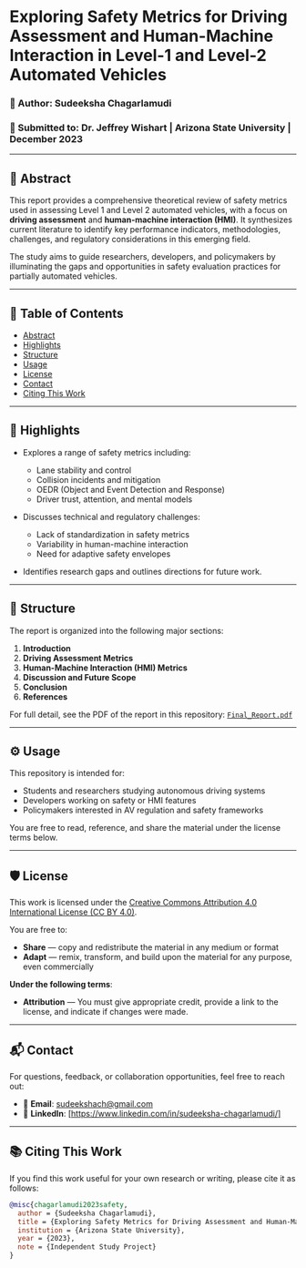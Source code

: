 # Exploring Safety Metrics for Driving Assessment and Human-Machine Interaction in Level-1 and Level-2 Automated Vehicles

### 📘 Author: Sudeeksha Chagarlamudi  
### 📅 Submitted to: Dr. Jeffrey Wishart | Arizona State University | December 2023

---

## 📄 Abstract

This report provides a comprehensive theoretical review of safety metrics used in assessing Level 1 and Level 2 automated vehicles, with a focus on **driving assessment** and **human-machine interaction (HMI)**. It synthesizes current literature to identify key performance indicators, methodologies, challenges, and regulatory considerations in this emerging field.

The study aims to guide researchers, developers, and policymakers by illuminating the gaps and opportunities in safety evaluation practices for partially automated vehicles.

---

## 📑 Table of Contents

- [Abstract](#abstract)
- [Highlights](#highlights)
- [Structure](#structure)
- [Usage](#usage)
- [License](#license)
- [Contact](#contact)
- [Citing This Work](#citing-this-work)

---

## 🌟 Highlights

- Explores a range of safety metrics including:
  - Lane stability and control
  - Collision incidents and mitigation
  - OEDR (Object and Event Detection and Response)
  - Driver trust, attention, and mental models

- Discusses technical and regulatory challenges:
  - Lack of standardization in safety metrics
  - Variability in human-machine interaction
  - Need for adaptive safety envelopes

- Identifies research gaps and outlines directions for future work.

---

## 🧱 Structure

The report is organized into the following major sections:

1. **Introduction**
2. **Driving Assessment Metrics**
3. **Human-Machine Interaction (HMI) Metrics**
4. **Discussion and Future Scope**
5. **Conclusion**
6. **References**

For full detail, see the PDF of the report in this repository: [`Final_Report.pdf`](./Final_Report.pdf)

---

## ⚙️ Usage

This repository is intended for:
- Students and researchers studying autonomous driving systems
- Developers working on safety or HMI features
- Policymakers interested in AV regulation and safety frameworks

You are free to read, reference, and share the material under the license terms below.

---



## 🛡️ License

This work is licensed under the [Creative Commons Attribution 4.0 International License (CC BY 4.0)](https://creativecommons.org/licenses/by/4.0/).

You are free to:

- **Share** — copy and redistribute the material in any medium or format  
- **Adapt** — remix, transform, and build upon the material for any purpose, even commercially  

**Under the following terms**:
- **Attribution** — You must give appropriate credit, provide a link to the license, and indicate if changes were made.

---

## 📬 Contact

For questions, feedback, or collaboration opportunities, feel free to reach out:

- 📧 **Email**: sudeekshach@gmail.com  
- 💼 **LinkedIn**: [https://www.linkedin.com/in/sudeeksha-chagarlamudi/]


---

## 📚 Citing This Work

If you find this work useful for your own research or writing, please cite it as follows:

```bibtex
@misc{chagarlamudi2023safety,
  author = {Sudeeksha Chagarlamudi},
  title = {Exploring Safety Metrics for Driving Assessment and Human-Machine Interaction in Level-1 and Level-2 Automated Vehicles: A Comprehensive Theoretical Review},
  institution = {Arizona State University},
  year = {2023},
  note = {Independent Study Project}
}



